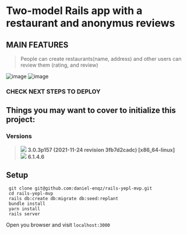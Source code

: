 # Two-model Rails app with a restaurant and anonymus reviews 
## MAIN FEATURES
> People can create restaurants(name, address) and other users can review them (rating, and review)

![image](https://user-images.githubusercontent.com/72522628/158514079-9f566523-d719-4149-a03b-6e58f7dc174d.png)
![image](https://user-images.githubusercontent.com/72522628/158514047-c1529922-4424-4512-b371-fda794ee754f.png)

### CHECK NEXT STEPS TO DEPLOY

## Things you may want to cover to initialize this project:
### Versions
> <img src="https://img.shields.io/badge/Ruby-CC342D?style=for-the-badge&logo=ruby&logoColor=white"> <strong> 3.0.3p157 (2021-11-24 revision 3fb7d2cadc) [x86_64-linux]</strong><br>
> <img src="https://img.shields.io/badge/Ruby_on_Rails-CC0000?style=for-the-badge&logo=ruby-on-rails&logoColor=white"> <strong> 6.1.4.6 </strong>

## Setup

```shell
 git clone git@github.com:daniel-enqz/rails-yepl-mvp.git
 cd rails-yepl-mvp
 rails db:create db:migrate db:seed:replant
 bundle install
 yarn install
 rails server
```
Open you browser and visit `localhost:3000`
